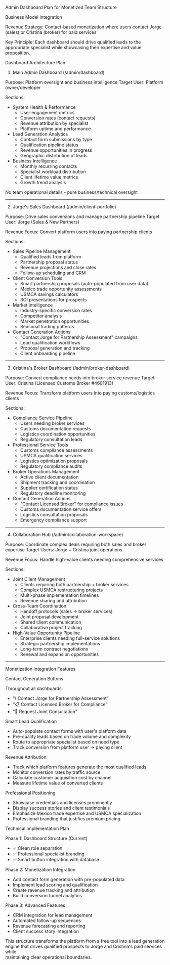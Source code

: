 Admin Dashboard Plan for Monetized Team Structure

  Business Model Integration

  Revenue Strategy: Contact-based monetization where users contact Jorge (sales) or Cristina (broker) for paid services

  Key Principle: Each dashboard should drive qualified leads to the appropriate specialist while showcasing their expertise and value proposition.

  Dashboard Architecture Plan

  1. Main Admin Dashboard (/admin/dashboard)

  Purpose: Platform oversight and business intelligence
  Target User: Platform owner/developer

  Sections:
  - System Health & Performance
    - User engagement metrics
    - Conversion rates (contact requests)
    - Revenue attribution by specialist
    - Platform uptime and performance
  - Lead Generation Analytics
    - Contact form submissions by type
    - Qualification pipeline status
    - Revenue opportunities in progress
    - Geographic distribution of leads
  - Business Intelligence
    - Monthly recurring contacts
    - Specialist workload distribution
    - Client lifetime value metrics
    - Growth trend analysis

  No team operational details - pure business/technical oversight

  ---
  2. Jorge's Sales Dashboard (/admin/client-portfolio)

  Purpose: Drive sales conversions and manage partnership pipeline
  Target User: Jorge (Sales & New Partners)

  Revenue Focus: Convert platform users into paying partnership clients

  Sections:
  - Sales Pipeline Management
    - Qualified leads from platform
    - Partnership proposal status
    - Revenue projections and close rates
    - Follow-up scheduling and CRM
  - Client Conversion Tools
    - Smart partnership proposals (auto-populated from user data)
    - Mexico trade opportunity assessments
    - USMCA savings calculators
    - ROI presentations for prospects
  - Market Intelligence
    - Industry-specific conversion rates
    - Competitor analysis
    - Market penetration opportunities
    - Seasonal trading patterns
  - Contact Generation Actions
    - "Contact Jorge for Partnership Assessment" campaigns
    - Lead qualification workflows
    - Proposal generation and tracking
    - Client onboarding pipeline

  ---
  3. Cristina's Broker Dashboard (/admin/broker-dashboard)

  Purpose: Convert compliance needs into broker service revenue
  Target User: Cristina (Licensed Customs Broker #4601913)

  Revenue Focus: Transform platform users into paying customs/logistics clients

  Sections:
  - Compliance Service Pipeline
    - Users needing broker services
    - Customs documentation requests
    - Logistics coordination opportunities
    - Regulatory consultation leads
  - Professional Service Tools
    - Customs compliance assessments
    - USMCA qualification services
    - Logistics optimization proposals
    - Regulatory compliance audits
  - Broker Operations Management
    - Active client documentation
    - Shipment tracking and coordination
    - Supplier certification status
    - Regulatory deadline monitoring
  - Contact Generation Actions
    - "Contact Licensed Broker" for compliance issues
    - Customs documentation service offers
    - Logistics consultation proposals
    - Emergency compliance support

  ---
  4. Collaboration Hub (/admin/collaboration-workspace)

  Purpose: Coordinate complex deals requiring both sales and broker expertise
  Target Users: Jorge + Cristina joint operations

  Revenue Focus: Handle high-value clients needing comprehensive services

  Sections:
  - Joint Client Management
    - Clients requiring both partnership + broker services
    - Complex USMCA restructuring projects
    - Multi-phase implementation timelines
    - Revenue sharing and attribution
  - Cross-Team Coordination
    - Handoff protocols (sales → broker services)
    - Joint proposal development
    - Shared client communication
    - Collaborative project tracking
  - High-Value Opportunity Pipeline
    - Enterprise clients needing full-service solutions
    - Strategic partnership implementations
    - Long-term contract negotiations
    - Renewal and expansion opportunities

  ---
  Monetization Integration Features

  Contact Generation Buttons

  Throughout all dashboards:
  - "📞 Contact Jorge for Partnership Assessment"
  - "📋 Contact Licensed Broker for Compliance"
  - "🤝 Request Joint Consultation"

  Smart Lead Qualification

  - Auto-populate contact forms with user's platform data
  - Pre-qualify leads based on trade volume and complexity
  - Route to appropriate specialist based on need type
  - Track conversion from platform user → paying client

  Revenue Attribution

  - Track which platform features generate the most qualified leads
  - Monitor conversion rates by traffic source
  - Calculate customer acquisition cost by channel
  - Measure lifetime value of converted clients

  Professional Positioning

  - Showcase credentials and licenses prominently
  - Display success stories and client testimonials
  - Emphasize Mexico trade expertise and USMCA specialization
  - Professional branding that justifies premium pricing

  Technical Implementation Plan

  Phase 1: Dashboard Structure (Current)

  - ✅ Clean role separation
  - ✅ Professional specialist branding
  - ✅ Smart button integration with database

  Phase 2: Monetization Integration

  - Add contact form generation with pre-populated data
  - Implement lead scoring and qualification
  - Create revenue tracking and attribution
  - Build conversion funnel analytics

  Phase 3: Advanced Features

  - CRM integration for lead management
  - Automated follow-up sequences
  - Revenue forecasting and reporting
  - Client success story integration

  This structure transforms the platform from a free tool into a lead generation engine that drives qualified prospects to Jorge and Cristina's paid services while        
  maintaining clear operational boundaries.